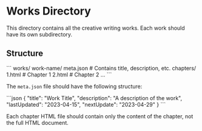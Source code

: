 # Works Directory

This directory contains all the creative writing works. Each work should have its own subdirectory.

## Structure

\`\`\`
works/
  work-name/
    meta.json       # Contains title, description, etc.
    chapters/
      1.html        # Chapter 1
      2.html        # Chapter 2
      ...
\`\`\`

The `meta.json` file should have the following structure:

\`\`\`json
{
  "title": "Work Title",
  "description": "A description of the work",
  "lastUpdated": "2023-04-15",
  "nextUpdate": "2023-04-29"
}
\`\`\`

Each chapter HTML file should contain only the content of the chapter, not the full HTML document.
